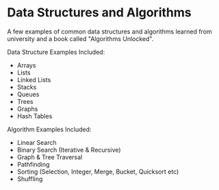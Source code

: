 # Data Structures and Algorithms
A few examples of common data structures and algorithms learned from university and a book called "Algorithms Unlocked".

Data Structure Examples Included:

- Arrays
- Lists
- Linked Lists
- Stacks
- Queues
- Trees
- Graphs
- Hash Tables

Algorithm Examples Included:

- Linear Search
- Binary Search (Iterative & Recursive)
- Graph & Tree Traversal
- Pathfinding
- Sorting (Selection, Integer, Merge, Bucket, Quicksort etc)
- Shuffling 
